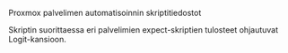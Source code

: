 Proxmox palvelimen automatisoinnin skriptitiedostot

Skriptin suorittaessa eri palvelimien expect-skriptien tulosteet ohjautuvat Logit-kansioon.
